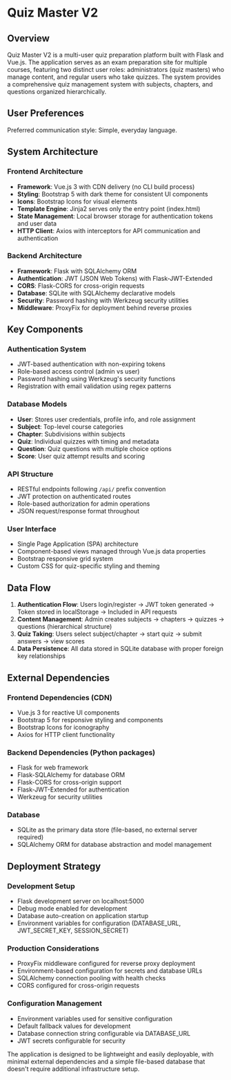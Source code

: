 # Quiz Master V2

## Overview

Quiz Master V2 is a multi-user quiz preparation platform built with Flask and Vue.js. The application serves as an exam preparation site for multiple courses, featuring two distinct user roles: administrators (quiz masters) who manage content, and regular users who take quizzes. The system provides a comprehensive quiz management system with subjects, chapters, and questions organized hierarchically.

## User Preferences

Preferred communication style: Simple, everyday language.

## System Architecture

### Frontend Architecture
- **Framework**: Vue.js 3 with CDN delivery (no CLI build process)
- **Styling**: Bootstrap 5 with dark theme for consistent UI components
- **Icons**: Bootstrap Icons for visual elements
- **Template Engine**: Jinja2 serves only the entry point (index.html)
- **State Management**: Local browser storage for authentication tokens and user data
- **HTTP Client**: Axios with interceptors for API communication and authentication

### Backend Architecture
- **Framework**: Flask with SQLAlchemy ORM
- **Authentication**: JWT (JSON Web Tokens) with Flask-JWT-Extended
- **CORS**: Flask-CORS for cross-origin requests
- **Database**: SQLite with SQLAlchemy declarative models
- **Security**: Password hashing with Werkzeug security utilities
- **Middleware**: ProxyFix for deployment behind reverse proxies

## Key Components

### Authentication System
- JWT-based authentication with non-expiring tokens
- Role-based access control (admin vs user)
- Password hashing using Werkzeug's security functions
- Registration with email validation using regex patterns

### Database Models
- **User**: Stores user credentials, profile info, and role assignment
- **Subject**: Top-level course categories
- **Chapter**: Subdivisions within subjects
- **Quiz**: Individual quizzes with timing and metadata
- **Question**: Quiz questions with multiple choice options
- **Score**: User quiz attempt results and scoring

### API Structure
- RESTful endpoints following `/api/` prefix convention
- JWT protection on authenticated routes
- Role-based authorization for admin operations
- JSON request/response format throughout

### User Interface
- Single Page Application (SPA) architecture
- Component-based views managed through Vue.js data properties
- Bootstrap responsive grid system
- Custom CSS for quiz-specific styling and theming

## Data Flow

1. **Authentication Flow**: Users login/register → JWT token generated → Token stored in localStorage → Included in API requests
2. **Content Management**: Admin creates subjects → chapters → quizzes → questions (hierarchical structure)
3. **Quiz Taking**: Users select subject/chapter → start quiz → submit answers → view scores
4. **Data Persistence**: All data stored in SQLite database with proper foreign key relationships

## External Dependencies

### Frontend Dependencies (CDN)
- Vue.js 3 for reactive UI components
- Bootstrap 5 for responsive styling and components
- Bootstrap Icons for iconography
- Axios for HTTP client functionality

### Backend Dependencies (Python packages)
- Flask for web framework
- Flask-SQLAlchemy for database ORM
- Flask-CORS for cross-origin support
- Flask-JWT-Extended for authentication
- Werkzeug for security utilities

### Database
- SQLite as the primary data store (file-based, no external server required)
- SQLAlchemy ORM for database abstraction and model management

## Deployment Strategy

### Development Setup
- Flask development server on localhost:5000
- Debug mode enabled for development
- Database auto-creation on application startup
- Environment variables for configuration (DATABASE_URL, JWT_SECRET_KEY, SESSION_SECRET)

### Production Considerations
- ProxyFix middleware configured for reverse proxy deployment
- Environment-based configuration for secrets and database URLs
- SQLAlchemy connection pooling with health checks
- CORS configured for cross-origin requests

### Configuration Management
- Environment variables used for sensitive configuration
- Default fallback values for development
- Database connection string configurable via DATABASE_URL
- JWT secrets configurable for security

The application is designed to be lightweight and easily deployable, with minimal external dependencies and a simple file-based database that doesn't require additional infrastructure setup.